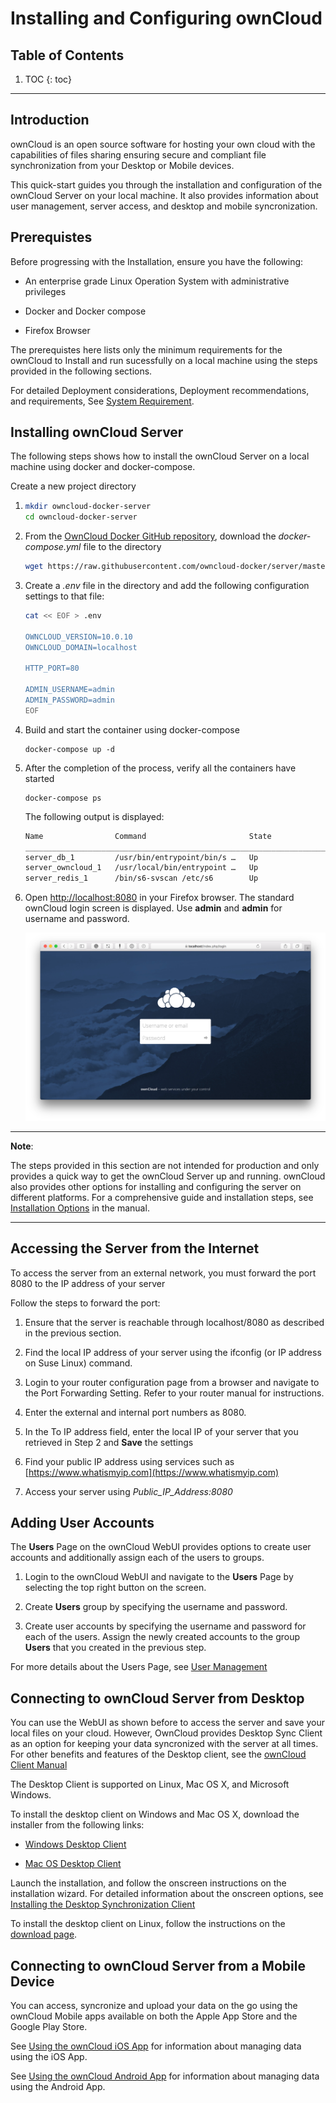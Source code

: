 # Installing and Configuring ownCloud

## Table of Contents

1. TOC {: toc}

---


## Introduction

ownCloud is an open source software for hosting your own cloud with the capabilities of files sharing ensuring secure and compliant file synchronization from your Desktop or Mobile devices. 

This quick-start guides you through the installation and configuration of the ownCloud Server on your local machine. It also provides information about user management, server access, and desktop and mobile syncronization.  

## Prerequistes

Before progressing with the Installation, ensure you have the following:

- An enterprise grade Linux Operation System with administrative privileges

- Docker and Docker compose

- Firefox Browser

The prerequistes here lists only the minimum requirements for the ownCloud to Install and run sucessfully on a local machine using the steps provided in the following sections. 

For detailed Deployment considerations, Deployment recommendations, and requirements, See [System Requirement](https://doc.owncloud.org/server/10.1/admin_manual/installation/system_requirements.html).

## Installing ownCloud Server

The following steps shows how to install the ownCloud Server on a local machine using docker and docker-compose.

Create a new project directory

1. ```bash
   mkdir owncloud-docker-server
   cd owncloud-docker-server
   ```

2. From the [OwnCloud Docker GitHub repository](https://github.com/owncloud-docker/server.git), download the *docker-compose.yml* file to the directory
   
   ```bash
   wget https://raw.githubusercontent.com/owncloud-docker/server/master/docker-compose.yml
   ```

3. Create a *.env* file in the directory and add the following configuration settings to that file:
   
   ```bash
   cat << EOF > .env
   
   OWNCLOUD_VERSION=10.0.10
   OWNCLOUD_DOMAIN=localhost
   
   HTTP_PORT=80
   
   ADMIN_USERNAME=admin
   ADMIN_PASSWORD=admin
   EOF
   ```

4. Build and start the container using docker-compose
   
   ```docker
   docker-compose up -d
   ```

5. After the completion of the process, verify all the containers have started
   
   ```docker
   docker-compose ps
   ```
   
   The following output is displayed:
   
   ```bash
   Name                Command                       State             Ports
   __________________________________________________________________________________________
   server_db_1         /usr/bin/entrypoint/bin/s …   Up                3306/tcp
   server_owncloud_1   /usr/local/bin/entrypoint …   Up                0.0.0.0:8080->8080/tcp
   server_redis_1      /bin/s6-svscan /etc/s6        Up                6379/tcp
   ```

6. Open [http://localhost:8080](http://localhost:8080/) in your Firefox browser. The standard ownCloud login screen is displayed. Use **admin** and **admin** for username and password.
   
   ![owncloud-ui-login](owncloud-ui-login.png) 

---

**Note**:

The steps provided in this section are not intended for production and only provides a quick way to get the ownCloud Server up and running. ownCloud also provides other options for installing and configuring the server on different platforms. For a comprehensive guide and installation steps, see [Installation Options](https://doc.owncloud.org/server/10.1/admin_manual/installation/) in the manual.

---

## Accessing the Server from the Internet

To access the server from an external network, you must forward the port 8080 to the IP address of your server

Follow the steps to forward the port:

1. Ensure that the server is reachable through localhost/8080 as described in the previous section. 

2. Find the local IP address of your server using the ifconfig (or IP address on Suse Linux) command.

3. Login to your router configuration page from a browser and navigate to the Port Forwarding Setting. Refer to your router manual for instructions.

4. Enter the external and internal port numbers as 8080.

5. In the To IP address field, enter the local IP of your server that you retrieved in Step 2 and **Save** the settings

6. Find your public IP address using services such as [https://www.whatismyip.com](https://www.whatismyip.com)

7. Access your server using *Public_IP_Address:8080*

## Adding User Accounts

The **Users** Page on the ownCloud WebUI provides options to create user accounts and additionally assign each of the users to groups.

1. Login to the ownCloud WebUI and navigate to the **Users** Page by selecting the top right button on the screen.

2. Create **Users** group by specifying the username and password.

3. Create user accounts by specifying the username and password for each of the users. Assign the newly created accounts to the group **Users** that you created in the previous step.

For more details about the Users Page, see [User Management](https://doc.owncloud.org/server/9.0/admin_manual/configuration_user/user_configuration.html#creating-a-new-user)

## Connecting to ownCloud Server from Desktop

You can use the WebUI as shown before to access the server and save your local files on your cloud. However, OwnCloud provides Desktop Sync Client as an option for keeping your data syncronized with the server at all times. For other benefits and features of the Desktop client, see the [ownCloud Client Manual](https://doc.owncloud.org/desktop/2.1/introduction.html)

The Desktop Client is supported on Linux, Mac OS X, and Microsoft Windows. 

To install the desktop client on Windows and Mac OS X, download the installer from the following links:

* [Windows Desktop Client](https://download.owncloud.com/desktop/stable/ownCloud-2.5.4.11654.11466.msi)

* [Mac OS Desktop Client](https://download.owncloud.com/desktop/stable/ownCloud-2.5.4.11456.pkg)

Launch the installation, and follow the onscreen instructions on the installation wizard. For detailed information about the onscreen options, see [Installing the Desktop Synchronization Client](https://doc.owncloud.org/desktop/2.1/installing.html)

To install the desktop client on Linux, follow the instructions on the [download page](https://software.opensuse.org/download/package?project=isv:ownCloud:desktop&package=owncloud-client).

## Connecting to ownCloud Server from a Mobile Device

You can access, syncronize and upload your data on the go using the ownCloud Mobile apps available on both the Apple App Store and the Google Play Store.

See [Using the ownCloud iOS App](https://doc.owncloud.org/ios/) for information about managing data using the iOS App.

See [Using the ownCloud Android App](https://doc.owncloud.org/android/) for information about managing data using the Android App.
